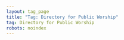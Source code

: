 ```yaml
---
layout: tag_page
title: "Tag: Directory for Public Worship"
tag: Directory for Public Worship
robots: noindex
---
```


